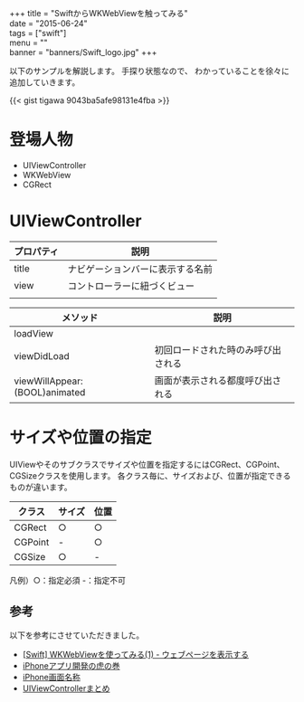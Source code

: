 +++
title = "SwiftからWKWebViewを触ってみる"  
date = "2015-06-24"  
tags = ["swift"]  
menu = ""  
banner = "banners/Swift_logo.jpg"
+++

以下のサンプルを解説します。 手探り状態なので、 わかっていることを徐々に追加していきます。

<!--more-->

{{< gist tigawa 9043ba5afe98131e4fba >}}

# 登場人物
- UIViewController
- WKWebView
- CGRect

# UIViewController

プロパティ | 説明
----- | ----------------
title | ナビゲーションバーに表示する名前
view  | コントローラーに紐づくビュー
      |

メソッド                          | 説明
----------------------------- | -----------------
loadView                      |
viewDidLoad                   | 初回ロードされた時のみ呼び出される
viewWillAppear:(BOOL)animated | 画面が表示される都度呼び出される

# サイズや位置の指定
UIViewやそのサブクラスでサイズや位置を指定するにはCGRect、CGPoint、CGSizeクラスを使用します。
各クラス毎に、サイズおよび、位置が指定できるものが違います。

| クラス  | サイズ |  位置  |
| ------ | ----- | ----- |
| CGRect |   ○︎   |   ○   |
| CGPoint|   -   |   ○   |
| CGSize |   ○   |   -   |

凡例）○：指定必須 -：指定不可

## 参考
以下を参考にさせていただきました。

- [[Swift] WKWebViewを使ってみる(1) - ウェブページを表示する](http://log.whitebook.info/swift/2014/11/swift-wkwebview-1.html)
- [iPhoneアプリ開発の虎の巻](http://iphone-tora.sakura.ne.jp/uiviewcontroller.html)
- [iPhone画面名称](http://iphone-tora.sakura.ne.jp/iphone_screenname.html)
- [UIViewControllerまとめ](http://qiita.com/edo_m18/items/189acd18f1ecc368b5b0)
